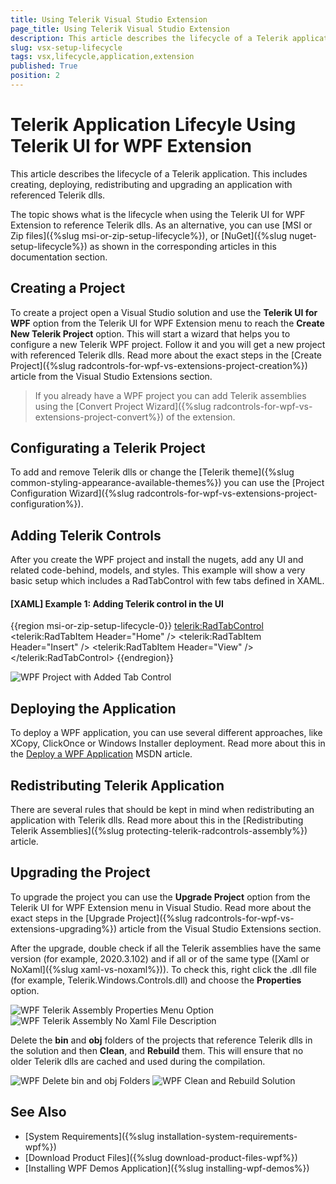 ```yaml
---
title: Using Telerik Visual Studio Extension
page_title: Using Telerik Visual Studio Extension
description: This article describes the lifecycle of a Telerik application when using Telerik UI for WPF Extension (VSX).
slug: vsx-setup-lifecycle
tags: vsx,lifecycle,application,extension
published: True
position: 2
---
```


# Telerik Application Lifecyle Using Telerik UI for WPF Extension 

This article describes the lifecycle of a Telerik application. This includes creating, deploying, redistributing and upgrading an application with referenced Telerik dlls.

The topic shows what is the lifecycle when using the Telerik UI for WPF Extension to reference Telerik dlls. As an alternative, you can use [MSI or Zip files]({%slug msi-or-zip-setup-lifecycle%}), or [NuGet]({%slug nuget-setup-lifecycle%}) as shown in the corresponding articles in this documentation section.

## Creating a Project

To create a project open a Visual Studio solution and use the __Telerik UI for WPF__ option from the Telerik UI for WPF Extension menu to reach the __Create New Telerik Project__ option. This will start a wizard that helps you to configure a new Telerik WPF project. Follow it and you will get a new project with referenced Telerik dlls. Read more about the exact steps in the [Create Project]({%slug radcontrols-for-wpf-vs-extensions-project-creation%}) article from the Visual Studio Extensions section.

> If you already have a WPF project you can add Telerik assemblies using the [Convert Project Wizard]({%slug radcontrols-for-wpf-vs-extensions-project-convert%}) of the extension.

## Configurating a Telerik Project

To add and remove Telerik dlls or change the [Telerik theme]({%slug common-styling-appearance-available-themes%}) you can use the [Project Configuration Wizard]({%slug radcontrols-for-wpf-vs-extensions-project-configuration%}).

## Adding Telerik Controls

After you create the WPF project and install the nugets, add any UI and related code-behind, models, and styles. This example will show a very basic setup which includes a RadTabControl with few tabs defined in XAML.

#### __[XAML] Example 1: Adding Telerik control in the UI__
{{region msi-or-zip-setup-lifecycle-0}}
	<Window x:Class="TelerikWpfApplication.MainWindow"
		xmlns="http://schemas.microsoft.com/winfx/2006/xaml/presentation"
		xmlns:x="http://schemas.microsoft.com/winfx/2006/xaml"
		xmlns:d="http://schemas.microsoft.com/expression/blend/2008"
		xmlns:mc="http://schemas.openxmlformats.org/markup-compatibility/2006"
		xmlns:local="clr-namespace:TelerikWpfApplication" xmlns:telerik="http://schemas.telerik.com/2008/xaml/presentation"
		mc:Ignorable="d"
		Title="MainWindow" Height="450" Width="800">
		<Grid>
			<telerik:RadTabControl>
				<telerik:RadTabItem Header="Home" />
				<telerik:RadTabItem Header="Insert" />
				<telerik:RadTabItem Header="View" />
			</telerik:RadTabControl>
		</Grid>
	</Window>
{{endregion}}

![WPF Project with Added Tab Control](images/msi-or-zip-setup-lifecyle-6.png)

## Deploying the Application

To deploy a WPF application, you can use several different approaches, like XCopy, ClickOnce or Windows Installer deployment. Read more about this in the [Deploy a WPF Application](https://docs.microsoft.com/en-us/dotnet/desktop/wpf/app-development/deploying-a-wpf-application-wpf?view=netframeworkdesktop-4.8) MSDN article. 

## Redistributing Telerik Application

There are several rules that should be kept in mind when redistributing an application with Telerik dlls. Read more about this in the [Redistributing Telerik Assemblies]({%slug protecting-telerik-radcontrols-assembly%}) article.

## Upgrading the Project

To upgrade the project you can use the __Upgrade Project__ option from the Telerik UI for WPF Extension menu in Visual Studio. Read more about the exact steps in the [Upgrade Project]({%slug radcontrols-for-wpf-vs-extensions-upgrading%}) article from the Visual Studio Extensions section.

After the upgrade, double check if all the Telerik assemblies have the same version (for example, 2020.3.102) and if all or of the same type ([Xaml or NoXaml]({%slug xaml-vs-noxaml%})). To check this, right click the .dll file (for example, Telerik.Windows.Controls.dll) and choose the __Properties__ option. 

![WPF Telerik Assembly Properties Menu Option](images/msi-or-zip-setup-lifecyle-8.png)
![WPF Telerik Assembly No Xaml File Description](images/msi-or-zip-setup-lifecyle-9.png)

Delete the __bin__ and __obj__ folders of the projects that reference Telerik dlls in the solution and then __Clean__, and __Rebuild__ them. This will ensure that no older Telerik dlls are cached and used during the compilation.

![WPF Delete bin and obj Folders](images/msi-or-zip-setup-lifecyle-7.png)
![WPF Clean and Rebuild Solution](images/msi-or-zip-setup-lifecyle-10.png)

## See Also  
* [System Requirements]({%slug installation-system-requirements-wpf%})
* [Download Product Files]({%slug download-product-files-wpf%})
* [Installing WPF Demos Application]({%slug installing-wpf-demos%})